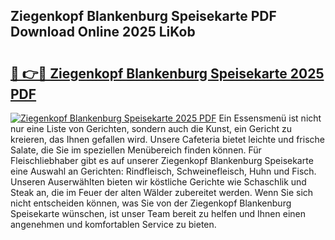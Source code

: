 ## Ziegenkopf Blankenburg Speisekarte PDF Download Online 2025 LiKob

# <h2><a href="http://gc7ukwe.nevu.top/?p=Ziegenkopf+Blankenburg+Speisekarte">🔗 👉🔴 Ziegenkopf Blankenburg Speisekarte 2025 PDF</a></h2>

[![Ziegenkopf Blankenburg Speisekarte 2025 PDF](https://i.imgur.com/dBaPXMq.png)](http://gc7ukwe.nevu.top/?p=Ziegenkopf+Blankenburg+Speisekarte)
Ein Essensmenü ist nicht nur eine Liste von Gerichten, sondern auch die Kunst, ein Gericht zu kreieren, das Ihnen gefallen wird. Unsere Cafeteria bietet leichte und frische Salate, die Sie im speziellen Menübereich finden können. Für Fleischliebhaber gibt es auf unserer Ziegenkopf Blankenburg Speisekarte eine Auswahl an Gerichten: Rindfleisch, Schweinefleisch, Huhn und Fisch. Unseren Auserwählten bieten wir köstliche Gerichte wie Schaschlik und Steak an, die im Feuer der alten Wälder zubereitet werden. Wenn Sie sich nicht entscheiden können, was Sie von der Ziegenkopf Blankenburg Speisekarte wünschen, ist unser Team bereit zu helfen und Ihnen einen angenehmen und komfortablen Service zu bieten.
